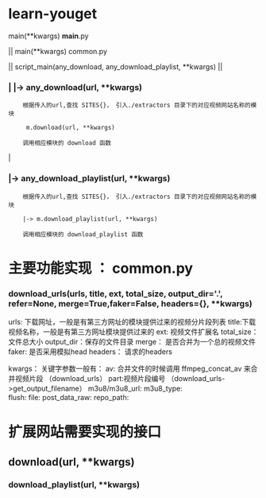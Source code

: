 # learn-youget

main(**kwargs)   __main__.py

||
 main(**kwargs)   common.py
 
 ||
 script_main(any_download, any_download_playlist, **kwargs)
 ||
 
 ### | |->   any_download(url, **kwargs)  
 
        根据传入的url,查找 SITES{}， 引入./extractors 目录下的对应视频网站名称的模块
 
         m.download(url, **kwargs)
 
        调用相应模块的 download 函数
 
 |
 
 ### |->    any_download_playlist(url, **kwargs)
 
        根据传入的url,查找 SITES{}， 引入./extractors 目录下的对应视频网站名称的模块
        
        |-> m.download_playlist(url, **kwargs)
        
        调用相应模块的 download_playlist 函数
        
     
     
# 主要功能实现  ： common.py
### download_urls(urls, title, ext, total_size, output_dir='.', refer=None, merge=True,faker=False, headers={}, **kwargs)

  urls: 下载网址，一般是有第三方网址的模块提供过来的视频分片段列表
  title:下载视频名称，一般是有第三方网址模块提供过来的
  ext: 视频文件扩展名
  total_size： 文件总大小
  output_dir：保存的文件目录
  merge： 是否合并为一个总的视频文件
  faker: 是否采用模拟head
  headers： 请求的headers

  kwargs： 关键字参数一般有：
          av: 合并文件的时候调用 ffmpeg_concat_av 来合并视频片段 （download_urls）
          part:视频片段编号 （download_urls->get_output_filename）
          m3u8/m3u8_url:
          m3u8_type:          
          flush:
          file:
          post_data_raw:
          repo_path:


  
  # 扩展网站需要实现的接口
  ## download(url, **kwargs)
  
  
  
  ### download_playlist(url, **kwargs)
  
